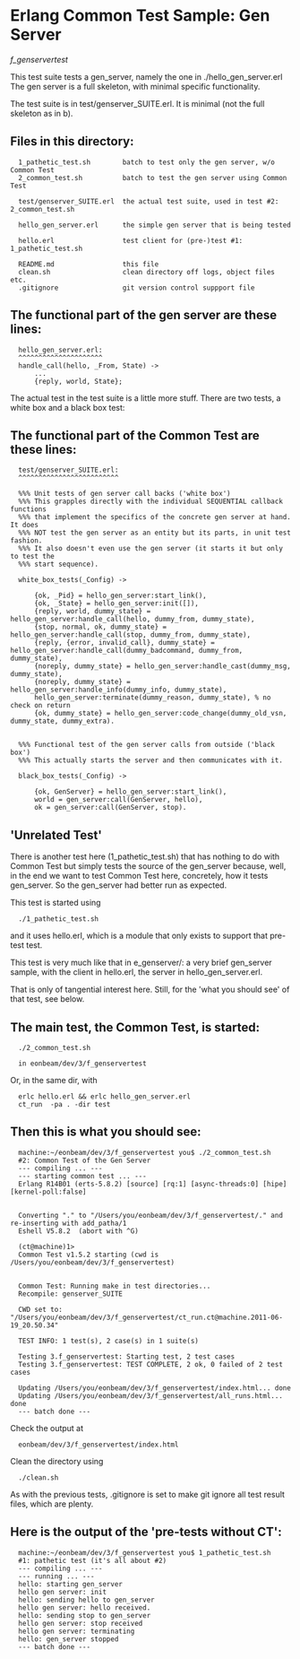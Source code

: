 Erlang Common Test Sample: Gen Server
=====================================
*f_genservertest*

This test suite tests a gen_server, namely the one in ./hello_gen_server.erl
The gen server is a full skeleton, with minimal specific functionality.

The test suite is in test/genserver_SUITE.erl. 
It is minimal (not the full skeleton as in b).

Files in this directory:
------------------------

	  1_pathetic_test.sh		batch to test only the gen server, w/o Common Test
	  2_common_test.sh			batch to test the gen server using Common Test
	  
	  test/genserver_SUITE.erl	the actual test suite, used in test #2: 2_common_test.sh

	  hello_gen_server.erl		the simple gen server that is being tested

	  hello.erl					test client for (pre-)test #1: 1_pathetic_test.sh
	  
	  README.md					this file
	  clean.sh					clean directory off logs, object files etc.
	  .gitignore				git version control suppport file


The functional part of the gen server are these lines:
------------------------------------------------------
	  
	  hello_gen_server.erl:
	  ^^^^^^^^^^^^^^^^^^^^^
	  handle_call(hello, _From, State) ->
	 	  ...
		  {reply, world, State};
	  
The actual test in the test suite is a little more stuff. There are two tests,
a white box and a black box test:

The functional part of the Common Test are these lines:
-------------------------------------------------------
	  
	  test/genserver_SUITE.erl:
	  ^^^^^^^^^^^^^^^^^^^^^^^^^

	  %%% Unit tests of gen server call backs ('white box')
	  %%% This grapples directly with the individual SEQUENTIAL callback functions
	  %%% that implement the specifics of the concrete gen server at hand. It does
	  %%% NOT test the gen server as an entity but its parts, in unit test fashion.
	  %%% It also doesn't even use the gen server (it starts it but only to test the
	  %%% start sequence).
	  
	  white_box_tests(_Config) -> 
	  
		  {ok, _Pid} = hello_gen_server:start_link(),
		  {ok, _State} = hello_gen_server:init([]),
		  {reply, world, dummy_state} = hello_gen_server:handle_call(hello, dummy_from, dummy_state),
		  {stop, normal, ok, dummy_state} = hello_gen_server:handle_call(stop, dummy_from, dummy_state),
		  {reply, {error, invalid_call}, dummy_state} = hello_gen_server:handle_call(dummy_badcommand, dummy_from, dummy_state),
		  {noreply, dummy_state} = hello_gen_server:handle_cast(dummy_msg, dummy_state),
		  {noreply, dummy_state} = hello_gen_server:handle_info(dummy_info, dummy_state),
		  hello_gen_server:terminate(dummy_reason, dummy_state), % no check on return
		  {ok, dummy_state} = hello_gen_server:code_change(dummy_old_vsn, dummy_state, dummy_extra).
	  

	  %%% Functional test of the gen server calls from outside ('black box')
	  %%% This actually starts the server and then communicates with it.
		  
	  black_box_tests(_Config) -> 
	  
		  {ok, GenServer} = hello_gen_server:start_link(),
		  world = gen_server:call(GenServer, hello),
		  ok = gen_server:call(GenServer, stop).


'Unrelated Test'
----------------

There is another test here (1_pathetic_test.sh) that has nothing to do with Common 
Test but simply tests the source of the gen_server because, well, in the end we want to 
test Common Test here, concretely, how it tests gen_server. So the 
gen_server had better run as expected.

This test is started using 

	  ./1_pathetic_test.sh

and it uses hello.erl, which is a module that only exists to support that
pre-test test.

This test is very much like that in e_genserver/: a very brief gen_server sample,
with the client in hello.erl, the server in hello_gen_server.erl.

That is only of tangential interest here. 
Still, for the 'what you should see' of that test, see below.

The main test, the Common Test, is started:
-------------------------------------------

	  ./2_common_test.sh

	  in eonbeam/dev/3/f_genservertest

Or, in the same dir, with

	  erlc hello.erl && erlc hello_gen_server.erl 
	  ct_run  -pa . -dir test


Then this is what you should see:
---------------------------------
	  
	  machine:~/eonbeam/dev/3/f_genservertest you$ ./2_common_test.sh 
	  #2: Common Test of the Gen Server
	  --- compiling ... ---
	  --- starting common test ... ---
	  Erlang R14B01 (erts-5.8.2) [source] [rq:1] [async-threads:0] [hipe] [kernel-poll:false]
	  
	  
	  Converting "." to "/Users/you/eonbeam/dev/3/f_genservertest/." and re-inserting with add_patha/1
	  Eshell V5.8.2  (abort with ^G)
	  
	  (ct@machine)1> 
	  Common Test v1.5.2 starting (cwd is /Users/you/eonbeam/dev/3/f_genservertest)
	  
	  
	  Common Test: Running make in test directories...
	  Recompile: genserver_SUITE
	  
	  CWD set to: "/Users/you/eonbeam/dev/3/f_genservertest/ct_run.ct@machine.2011-06-19_20.50.34"
	  
	  TEST INFO: 1 test(s), 2 case(s) in 1 suite(s)
	  
	  Testing 3.f_genservertest: Starting test, 2 test cases
	  Testing 3.f_genservertest: TEST COMPLETE, 2 ok, 0 failed of 2 test cases
	  
	  Updating /Users/you/eonbeam/dev/3/f_genservertest/index.html... done
	  Updating /Users/you/eonbeam/dev/3/f_genservertest/all_runs.html... done
	  --- batch done ---

Check the output at

	  eonbeam/dev/3/f_genservertest/index.html
	  

Clean the directory using 

	  ./clean.sh
	  
As with the previous tests, .gitignore is set to make git ignore all test result files,
which are plenty.

Here is the output of the 'pre-tests without CT':
-------------------------------------------------

	  machine:~/eonbeam/dev/3/f_genservertest you$ 1_pathetic_test.sh 
	  #1: pathetic test (it's all about #2)
	  --- compiling ... ---
	  --- running ... ---
	  hello: starting gen_server
	  hello gen server: init
	  hello: sending hello to gen_server
	  hello gen server: hello received.
	  hello: sending stop to gen_server
	  hello gen server: stop received
	  hello gen server: terminating
	  hello: gen_server stopped
	  --- batch done ---
